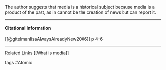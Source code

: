 The author suggests that media is a historical subject because media is a product of the past, as in cannot be the creation of news but can report it.

----------------

#### Citational Information

[[@gitelmanlisaAlwaysAlreadyNew2006]] p 4-6

---------------
Related Links
[[What is media]]

tags #Atomic 